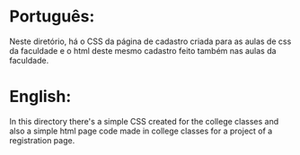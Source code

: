 # Português:
Neste diretório, há o CSS da página de cadastro criada para as aulas de css da faculdade e o  html deste mesmo cadastro feito também nas aulas da faculdade. 


# English:
In this directory there's a simple CSS created for the college classes and also a simple html page code made in college classes for a project of a registration page.
